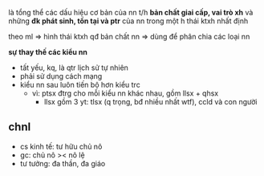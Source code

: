 là tổng thể các dấu hiệu cơ bản của nn t/h **bản chất giai cấp, vai trò xh** và những **đk phát sinh, tồn tại và ptr** của nn trong một h thái ktxh nhất định

theo ml => hình thái ktxh qđ bản chất nn => dùng để phân chia các loại nn

**sự thay thế các kiểu nn**
- tất yếu, kq, là qtr lịch sử tự nhiên
- phải sử dụng cách mạng
- kiểu nn sau luôn tiến bộ hơn kiểu trc
	- vì: ptsx đtrg cho mỗi kiểu nn khác nhau, gồm llsx + qhsx
		- llsx gồm 3 yt: tlsx (q trọng, bđ nhiều nhất wtf), ccld và con người 
## chnl
- cs kinh tế: tư hữu chủ nô
- gc: chủ nô >< nô lệ
- tư tưởng: đa thần, đa giáo




